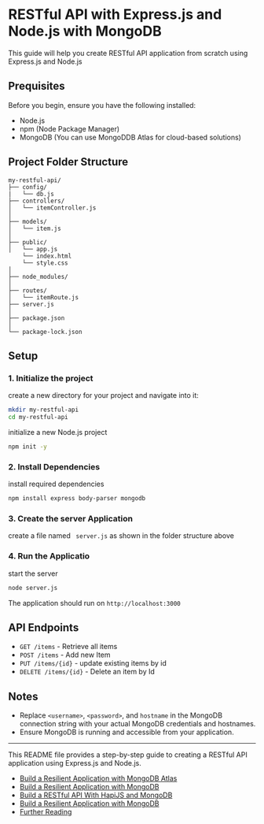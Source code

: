 # RESTful API with Express.js and Node.js with MongoDB
This guide will help you create RESTful API application from scratch using Express.js and Node.js
## Prequisites
Before you begin, ensure you have the following installed:

 * Node.js
 * npm (Node Package Manager)
 * MongoDB (You can use MongoDDB Atlas for cloud-based solutions)
## Project Folder Structure
```
my-restful-api/
├── config/
|   └── db.js
├── controllers/
│   └── itemController.js
│
├── models/
│   └── item.js
│
├── public/
│   └── app.js
    └── index.html
    └── style.css
│
├── node_modules/
│
├── routes/
│   └── itemRoute.js
├── server.js
│
├── package.json
│
└── package-lock.json
```
## Setup
### 1. Initialize the project
create a new directory for your project and navigate into it:
```bash
mkdir my-restful-api
cd my-restful-api
```
initialize a new Node.js project
```bash
npm init -y
```
### 2. Install Dependencies
install required dependencies
```bash
npm install express body-parser mongodb
```
### 3. Create the server Application
create a file named `` server.js`` as shown in the folder structure above
### 4. Run the Applicatio 
start the server
```bash
node server.js
```
The application should run on 
```http://localhost:3000```
## API Endpoints
  * `GET /items` - Retrieve all items
  * `POST /items` - Add new Item
  * `PUT /items/{id}` - update existing items by id
  * `DELETE /items/{id}` - Delete an item by Id

## Notes

- Replace `<username>`, `<password>`, and `hostname` in the MongoDB connection string with your actual MongoDB credentials and hostnames.
- Ensure MongoDB is running and accessible from your application.

---

This README file provides a step-by-step guide to creating a RESTful API application using Express.js and Node.js.

- [Build a Resilient Application with MongoDB Atlas](https://mongodb.com/docs/atlas/resilient-application/)
- [Build a Resilient Application with MongoDB](https://mongodb.com/docs/cloud-manager/reference/resilient-application/)
- [Build a RESTful API With HapiJS and MongoDB](https://www.mongodb.com/developer/languages/javascript/hapijs-nodejs-driver)
- [Build a Resilient Application with MongoDB](https://mongodb.com/docs/ops-manager/current/reference/resilient-application/)
- [Further Reading](https://mongoosejs.com/docs/further_reading.html)




